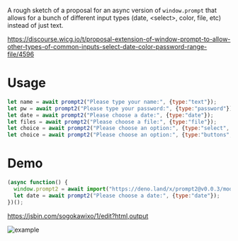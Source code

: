 A rough sketch of a proposal for an async version of `window.prompt` that allows for a bunch of different input types (date, &lt;select>, color, file, etc) instead of just text.

https://discourse.wicg.io/t/proposal-extension-of-window-prompt-to-allow-other-types-of-common-inputs-select-date-color-password-range-file/4596

# Usage

```js
let name = await prompt2("Please type your name:", {type:"text"});
let pw = await prompt2("Please type your password:", {type:"password"});
let date = await prompt2("Please choose a date:", {type:"date"});
let files = await prompt2("Please choose a file:", {type:"file"});
let choice = await prompt2("Please choose an option:", {type:"select", options:[{content:"Thing 1", value:"1"}, {content:"Thing 2", value:"2"}]});
let choice = await prompt2("Please choose an option:", {type:"buttons", options:[{content:"Thing 1", value:"1"}, {content:"Thing 2", value:"2"}]});
```

# Demo

```js
(async function() {
  window.prompt2 = await import("https://deno.land/x/prompt2@v0.0.3/mod.js").then(m => m.default);
  let date = await prompt2("Please choose a date:", {type:"date"});
})();
```

https://jsbin.com/sogokawixo/1/edit?html,output

![example](https://i.imgur.com/sa2qve2.png)
